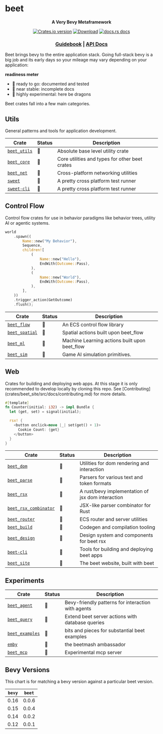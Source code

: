 # beet

<div align="center">
  <p>
    <strong>A Very Bevy Metaframework</strong>
  </p>
  <p>
    <a href="https://crates.io/crates/beet"><img src="https://img.shields.io/crates/v/beet.svg?style=flat-square" alt="Crates.io version" /></a>
    <a href="https://crates.io/crates/beet"><img src="https://img.shields.io/crates/d/beet.svg?style=flat-square" alt="Download" /></a>
    <a href="https://docs.rs/beet"><img src="https://img.shields.io/badge/docs-latest-blue.svg?style=flat-square" alt="docs.rs docs" /></a>
  </p>
  <h3>
     <a href="https://beetstack.dev/docs">Guidebook</a>
     <span> | </span>
    <a href="https://docs.rs/beet">API Docs</a>
    <!-- <span> | </span>
    <a href="https://mrchantey.github.io/beet/other/contributing.html">Contributing</a> -->
  </h3>
</div>

Beet brings bevy to the entire application stack. Going full-stack bevy is a big job and its early days so your mileage may vary depending on your application:

**readiness meter**
- 🦢 ready to go: documented and tested
- 🐣 near stable: incomplete docs
- 🐉 highly experimental: here be dragons

Beet crates fall into a few main categories.

## Utils

General patterns and tools for application development.

| Crate                                            | Status | Description                                     |
| ------------------------------------------------ | ------ | ----------------------------------------------- |
| [`beet_utils`](crates/beet_utils/Cargo.toml)     | 🦢      | Absolute base level utility crate               |
| [`beet_core`](crates/beet_core/Cargo.toml)       | 🦢      | Core utilities and types for other beet crates  |
| [`beet_net`](crates/beet_net/Cargo.toml)       	 | 🐣      | Cross-platform networking utilities          |
| [`sweet`](crates/sweet/Cargo.toml)               | 🐣      | A pretty cross platform test runner             |
| [`sweet-cli`](crates/sweet/cli/Cargo.toml)       | 🐣      | A pretty cross platform test runner             |


## Control Flow

Control flow crates for use in behavior paradigms like behavior trees, utility AI or agentic systems.

```rust
world
	.spawn((
		Name::new("My Behavior"),
		Sequence,
		children![
			(
				Name::new("Hello"),
				EndWith(Outcome::Pass),
			),
			(
				Name::new("World"),
				EndWith(Outcome::Pass),
			),
		],
	))
	.trigger_action(GetOutcome)
	.flush();
```


| Crate                                            | Status | Description                                                       |
| ------------------------------------------------ | ------ | ----------------------------------------------------------------- |
| [`beet_flow`](crates/beet_flow/Cargo.toml)       | 🦢      | An ECS control flow library                    |
| [`beet_spatial`](crates/beet_spatial/Cargo.toml) | 🐣      | Spatial actions built upon beet_flow           |
| [`beet_ml`](crates/beet_ml/Cargo.toml)           | 🐉      | Machine Learning actions built upon beet_flow  |
| [`beet_sim`](crates/beet_sim/Cargo.toml)         | 🐉      | Game AI simulation primitives.                 |


## Web

Crates for building and deploying web apps. At this stage it is only recommended to develop locally by cloning this repo. See [Contributing] (crates/beet_site/src/docs/contributing.md) for more details.


```rust
#[template]
fn Counter(initial: i32) -> impl Bundle {
  let (get, set) = signal(initial);

  rsx! {
    <button onclick=move |_| set(get() + 1)>
      Cookie Count: {get}
    </button>
  }
}
```


| Crate                                          | Status | Description                                  |
| ---------------------------------------------- | ------ | -------------------------------------------- |
| [`beet_dom`](crates/beet_dom/Cargo.toml)       | 🐉      | Utilities for dom rendering and interaction   |
| [`beet_parse`](crates/beet_parse/Cargo.toml)   | 🐉      | Parsers for various text and token formats   |
| [`beet_rsx`](crates/beet_rsx/Cargo.toml)       | 🐉      | A rust/bevy implementation of jsx dom interaction |
| [`beet_rsx_combinator`](crates/beet_rsx_combinator/Cargo.toml) | 🐉      | JSX-like parser combinator for Rust          |
| [`beet_router`](crates/beet_router/Cargo.toml) | 🐉      | ECS router and server utilities          |
| [`beet_build`](crates/beet_build/Cargo.toml)   | 🐉      | Codegen and compilation tooling              |
| [`beet_design`](crates/beet_design/Cargo.toml) | 🐉      | Design system and components for beet rsx    |
| [`beet-cli`](crates/beet-cli/Cargo.toml)       | 🐉      | Tools for building and deploying beet apps   |
| [`beet_site`](crates/beet_site/Cargo.toml)     | 🐉      | The beet website, built with beet            |


## Experiments

| Crate                                            | Status | Description                                               |
| ------------------------------------------------ | ------ | --------------------------------------------------------- |
| [`beet_agent`](crates/beet_agent/Cargo.toml)     | 🐉      | Bevy-friendly patterns for interaction with agents       |
| [`beet_query`](crates/beet_query/Cargo.toml)     | 🐉      | Extend beet server actions with database queries         |
| [`beet_examples`](crates/beet_examples/Cargo.toml) | 🐉      | bits and pieces for substantial beet examples            |
| [`emby`](crates/emby/Cargo.toml)                 | 🐉      | the beetmash ambassador                                   |
| [`beet_mcp`](crates/beet_mcp/Cargo.toml)         | 🐉      | Experimental mcp server                                   |


## Bevy Versions

This chart is for matching a bevy version against a particular beet version.

| `bevy` | `beet` |
| ------ | ------ |
| 0.16   | 0.0.6  |
| 0.15   | 0.0.4  |
| 0.14   | 0.0.2  |
| 0.12   | 0.0.1  |
